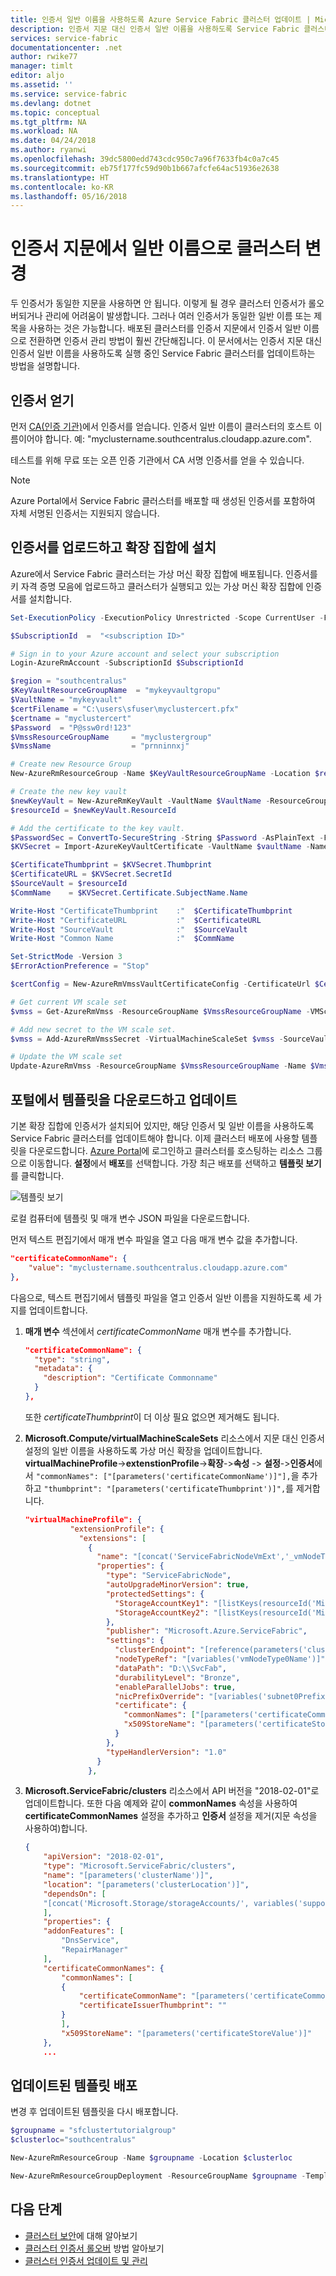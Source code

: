 ```yaml
---
title: 인증서 일반 이름을 사용하도록 Azure Service Fabric 클러스터 업데이트 | Microsoft Docs
description: 인증서 지문 대신 인증서 일반 이름을 사용하도록 Service Fabric 클러스터를 전환하는 방법을 알아봅니다.
services: service-fabric
documentationcenter: .net
author: rwike77
manager: timlt
editor: aljo
ms.assetid: ''
ms.service: service-fabric
ms.devlang: dotnet
ms.topic: conceptual
ms.tgt_pltfrm: NA
ms.workload: NA
ms.date: 04/24/2018
ms.author: ryanwi
ms.openlocfilehash: 39dc5800edd743cdc950c7a96f7633fb4c0a7c45
ms.sourcegitcommit: eb75f177fc59d90b1b667afcfe64ac51936e2638
ms.translationtype: HT
ms.contentlocale: ko-KR
ms.lasthandoff: 05/16/2018
---
```

# <a name="change-cluster-from-certificate-thumbprint-to-common-name"></a>인증서 지문에서 일반 이름으로 클러스터 변경
두 인증서가 동일한 지문을 사용하면 안 됩니다. 이렇게 될 경우 클러스터 인증서가 롤오버되거나 관리에 어려움이 발생합니다. 그러나 여러 인증서가 동일한 일반 이름 또는 제목을 사용하는 것은 가능합니다.  배포된 클러스터를 인증서 지문에서 인증서 일반 이름으로 전환하면 인증서 관리 방법이 훨씬 간단해집니다. 이 문서에서는 인증서 지문 대신 인증서 일반 이름을 사용하도록 실행 중인 Service Fabric 클러스터를 업데이트하는 방법을 설명합니다.
 
## <a name="get-a-certificate"></a>인증서 얻기
먼저 [CA(인증 기관)](https://wikipedia.org/wiki/Certificate_authority)에서 인증서를 얻습니다.  인증서 일반 이름이 클러스터의 호스트 이름이어야 합니다.  예: "myclustername.southcentralus.cloudapp.azure.com".  

테스트를 위해 무료 또는 오픈 인증 기관에서 CA 서명 인증서를 얻을 수 있습니다.

> [!NOTE]
> Azure Portal에서 Service Fabric 클러스터를 배포할 때 생성된 인증서를 포함하여 자체 서명된 인증서는 지원되지 않습니다.

## <a name="upload-the-certificate-and-install-it-in-the-scale-set"></a>인증서를 업로드하고 확장 집합에 설치
Azure에서 Service Fabric 클러스터는 가상 머신 확장 집합에 배포됩니다.  인증서를 키 자격 증명 모음에 업로드하고 클러스터가 실행되고 있는 가상 머신 확장 집합에 인증서를 설치합니다.

```powershell
Set-ExecutionPolicy -ExecutionPolicy Unrestricted -Scope CurrentUser -Force

$SubscriptionId  =  "<subscription ID>"

# Sign in to your Azure account and select your subscription
Login-AzureRmAccount -SubscriptionId $SubscriptionId

$region = "southcentralus"
$KeyVaultResourceGroupName  = "mykeyvaultgropu"
$VaultName = "mykeyvault"
$certFilename = "C:\users\sfuser\myclustercert.pfx"
$certname = "myclustercert"
$Password  = "P@ssw0rd!123"
$VmssResourceGroupName     = "myclustergroup"
$VmssName                  = "prnninnxj"

# Create new Resource Group 
New-AzureRmResourceGroup -Name $KeyVaultResourceGroupName -Location $region

# Create the new key vault
$newKeyVault = New-AzureRmKeyVault -VaultName $VaultName -ResourceGroupName $KeyVaultResourceGroupName -Location $region -EnabledForDeployment 
$resourceId = $newKeyVault.ResourceId 

# Add the certificate to the key vault.
$PasswordSec = ConvertTo-SecureString -String $Password -AsPlainText -Force
$KVSecret = Import-AzureKeyVaultCertificate -VaultName $vaultName -Name $certName  -FilePath $certFilename -Password $PasswordSec

$CertificateThumbprint = $KVSecret.Thumbprint
$CertificateURL = $KVSecret.SecretId
$SourceVault = $resourceId
$CommName    = $KVSecret.Certificate.SubjectName.Name

Write-Host "CertificateThumbprint    :"  $CertificateThumbprint
Write-Host "CertificateURL           :"  $CertificateURL
Write-Host "SourceVault              :"  $SourceVault
Write-Host "Common Name              :"  $CommName    

Set-StrictMode -Version 3
$ErrorActionPreference = "Stop"

$certConfig = New-AzureRmVmssVaultCertificateConfig -CertificateUrl $CertificateURL -CertificateStore "My"

# Get current VM scale set 
$vmss = Get-AzureRmVmss -ResourceGroupName $VmssResourceGroupName -VMScaleSetName $VmssName

# Add new secret to the VM scale set.
$vmss = Add-AzureRmVmssSecret -VirtualMachineScaleSet $vmss -SourceVaultId $SourceVault -VaultCertificate $certConfig

# Update the VM scale set 
Update-AzureRmVmss -ResourceGroupName $VmssResourceGroupName -Name $VmssName -VirtualMachineScaleSet $vmss  -Verbose
```

## <a name="download-and-update-the-template-from-the-portal"></a>포털에서 템플릿을 다운로드하고 업데이트
기본 확장 집합에 인증서가 설치되어 있지만, 해당 인증서 및 일반 이름을 사용하도록 Service Fabric 클러스터를 업데이트해야 합니다.  이제 클러스터 배포에 사용할 템플릿을 다운로드합니다.  [Azure Portal](https://portal.azure.com)에 로그인하고 클러스터를 호스팅하는 리소스 그룹으로 이동합니다.  **설정**에서 **배포**를 선택합니다.  가장 최근 배포를 선택하고 **템플릿 보기**를 클릭합니다.

![템플릿 보기][image1]

로컬 컴퓨터에 템플릿 및 매개 변수 JSON 파일을 다운로드합니다.

먼저 텍스트 편집기에서 매개 변수 파일을 열고 다음 매개 변수 값을 추가합니다.
```json
"certificateCommonName": {
    "value": "myclustername.southcentralus.cloudapp.azure.com"
},
```

다음으로, 텍스트 편집기에서 템플릿 파일을 열고 인증서 일반 이름을 지원하도록 세 가지를 업데이트합니다.

1. **매개 변수** 섹션에서 *certificateCommonName* 매개 변수를 추가합니다.
    ```json
    "certificateCommonName": {
      "type": "string",
      "metadata": {
        "description": "Certificate Commonname"
      }
    },
    ```

    또한 *certificateThumbprint*이 더 이상 필요 없으면 제거해도 됩니다.

2. **Microsoft.Compute/virtualMachineScaleSets** 리소스에서 지문 대신 인증서 설정의 일반 이름을 사용하도록 가상 머신 확장을 업데이트합니다.  **virtualMachineProfile**->**extenstionProfile**->**확장**->**속성** -> **설정**->**인증서**에서 `"commonNames": ["[parameters('certificateCommonName')]"],`을 추가하고 `"thumbprint": "[parameters('certificateThumbprint')]",`를 제거합니다.
    ```json
    "virtualMachineProfile": {
              "extensionProfile": {
                "extensions": [
                  {
                    "name": "[concat('ServiceFabricNodeVmExt','_vmNodeType0Name')]",
                    "properties": {
                      "type": "ServiceFabricNode",
                      "autoUpgradeMinorVersion": true,
                      "protectedSettings": {
                        "StorageAccountKey1": "[listKeys(resourceId('Microsoft.Storage/storageAccounts', variables('supportLogStorageAccountName')),'2015-05-01-preview').key1]",
                        "StorageAccountKey2": "[listKeys(resourceId('Microsoft.Storage/storageAccounts', variables('supportLogStorageAccountName')),'2015-05-01-preview').key2]"
                      },
                      "publisher": "Microsoft.Azure.ServiceFabric",
                      "settings": {
                        "clusterEndpoint": "[reference(parameters('clusterName')).clusterEndpoint]",
                        "nodeTypeRef": "[variables('vmNodeType0Name')]",
                        "dataPath": "D:\\SvcFab",
                        "durabilityLevel": "Bronze",
                        "enableParallelJobs": true,
                        "nicPrefixOverride": "[variables('subnet0Prefix')]",
                        "certificate": {
                          "commonNames": ["[parameters('certificateCommonName')]"],                          
                          "x509StoreName": "[parameters('certificateStoreValue')]"
                        }
                      },
                      "typeHandlerVersion": "1.0"
                    }
                  },
    ```

3.  **Microsoft.ServiceFabric/clusters** 리소스에서 API 버전을 "2018-02-01"로 업데이트합니다.  또한 다음 예제와 같이 **commonNames** 속성을 사용하여 **certificateCommonNames** 설정을 추가하고 **인증서** 설정을 제거(지문 속성을 사용하여)합니다.
    ```json
    {
        "apiVersion": "2018-02-01",
        "type": "Microsoft.ServiceFabric/clusters",
        "name": "[parameters('clusterName')]",
        "location": "[parameters('clusterLocation')]",
        "dependsOn": [
        "[concat('Microsoft.Storage/storageAccounts/', variables('supportLogStorageAccountName'))]"
        ],
        "properties": {
        "addonFeatures": [
            "DnsService",
            "RepairManager"
        ],        
        "certificateCommonNames": {
            "commonNames": [
            {
                "certificateCommonName": "[parameters('certificateCommonName')]",
                "certificateIssuerThumbprint": ""
            }
            ],
            "x509StoreName": "[parameters('certificateStoreValue')]"
        },
        ...
    ```

## <a name="deploy-the-updated-template"></a>업데이트된 템플릿 배포
변경 후 업데이트된 템플릿을 다시 배포합니다.

```powershell
$groupname = "sfclustertutorialgroup"
$clusterloc="southcentralus"

New-AzureRmResourceGroup -Name $groupname -Location $clusterloc

New-AzureRmResourceGroupDeployment -ResourceGroupName $groupname -TemplateParameterFile "C:\temp\cluster\parameters.json" -TemplateFile "C:\temp\cluster\template.json" -Verbose
```

## <a name="next-steps"></a>다음 단계
* [클러스터 보안](service-fabric-cluster-security.md)에 대해 알아보기
* [클러스터 인증서 롤오버](service-fabric-cluster-rollover-cert-cn.md) 방법 알아보기
* [클러스터 인증서 업데이트 및 관리](service-fabric-cluster-security-update-certs-azure.md)

[image1]: .\media\service-fabric-cluster-change-cert-thumbprint-to-cn\PortalViewTemplates.png